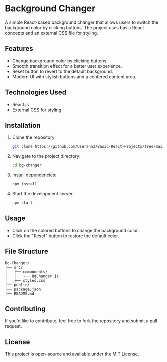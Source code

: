 # Background Changer

A simple React-based background changer that allows users to switch the background color by clicking buttons. The project uses basic React concepts and an external CSS file for styling.

## Features
- Change background color by clicking buttons.
- Smooth transition effect for a better user experience.
- Reset button to revert to the default background.
- Modern UI with stylish buttons and a centered content area.

## Technologies Used
- React.js
- External CSS for styling

## Installation
1. Clone the repository:
   ```sh
   git clone https://github.com/Userann3/Basic-React-Projects/tree/main/simpleBgChnager
   ```
2. Navigate to the project directory:
   ```sh
   cd bg-changer
   ```
3. Install dependencies:
   ```sh
   npm install
   ```
4. Start the development server:
   ```sh
   npm start
   ```

## Usage
- Click on the colored buttons to change the background color.
- Click the "Reset" button to restore the default color.

## File Structure
```
Bg-Changer/
│── src/
│   ├── components/
│   │   ├── BgChanger.js
│   ├── styles.css
│── public/
│── package.json
│── README.md
```

## Contributing
If you'd like to contribute, feel free to fork the repository and submit a pull request.

## License
This project is open-source and available under the MIT License.


